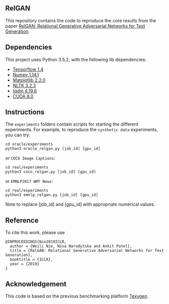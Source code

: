 ## RelGAN

This repository contains the code to reproduce the core results 
from the paper [RelGAN: Relational Generative Adversarial Networks for Text Generation](https://openreview.net/pdf?id=rJedV3R5tm).

## Dependencies
This project uses Python 3.5.2, with the following lib dependencies:
* [Tensorflow 1.4](https://www.tensorflow.org/)
* [Numpy 1.14.1](http://www.numpy.org/)
* [Matplotlib 2.2.0](https://matplotlib.org)
* [NLTK 3.2.3](https://www.nltk.org)
* [tqdm 4.19.6](https://pypi.python.org/pypi/tqdm)
* [CUDA 8.0](https://developer.nvidia.com/cuda-toolkit-archive)


## Instructions
The `experiments` folders contain scripts for starting the different experiments.
For example, to reproduce the `synthetic data` experiments, you can try:
```
cd oracle/experiments
python3 oracle_relgan.py [job_id] [gpu_id]
```
or `COCO Image Captions`:
```
cd real/experiments
python3 coco_relgan.py [job_id] [gpu_id]
```
or `EMNLP2017 WMT News`:
```
cd real/experiments
python3 emnlp_relgan.py [job_id] [gpu_id]
```
Note to replace [job_id] and [gpu_id] with appropriate numerical values.

## Reference
To cite this work, please use
```
@INPROCEEDINGS{Nie2019ICLR,
  author = {Weili Nie, Nina Narodytska and Ankit Patel},
  title = {RelGAN: Relational Generative Adversarial Networks for Text Generation},
  booktitle = {ICLR},
  year = {2019}
}
```

## Acknowledgement
This code is based on the previous benchmarking platform [Texygen](https://github.com/geek-ai/Texygen). 